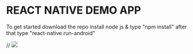 
# REACT NATIVE DEMO APP
To get started download the repo install node js & type "npm install" after that type "react-native run-android"


 // <img src= "react-native-demo-app/React_Native_Demo_Page.jpg">
      
